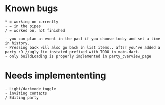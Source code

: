 # Known bugs
    * = working on currently
    - = in the pipes
    / = worked on, not finished
  
    - you can plan an event in the past if you choose today and set a time in history. 
    - Pressing back will also go back in list items.. after you've added a party :D //ugly fix instated prefixed with TODO in main.dart.
    - only buildLoading is properly implemented in party_overview_page 

# Needs implemententing
    - Light/darkmode toggle
    - inviting contacts
    / Editing party